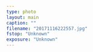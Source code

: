 ```yaml
---
type: photo
layout: main
caption: ""
filename: "20171116222557.jpg"
fstop: "Unknown"
exposure: "Unknown"
---
```


